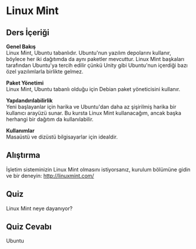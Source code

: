 # Linux Mint

## Ders İçeriği

**Genel Bakış**<br>
Linux Mint, Ubuntu tabanlıdır. Ubuntu'nun yazılım depolarını kullanır, böylece her iki dağıtımda da aynı paketler mevcuttur. Linux Mint başkaları tarafından Ubuntu'ya tercih edilir çünkü Unity gibi Ubuntu'nun içerdiği bazı özel yazılımlarla birlikte gelmez.

**Paket Yönetimi**<br>
Linux Mint, Ubuntu tabanlı olduğu için Debian paket yöneticisini kullanır.

**Yapılandırılabilirlik**<br>
Yeni başlayanlar için harika ve Ubuntu'dan daha az şişirilmiş harika bir kullanıcı arayüzü sunar. Bu kursta Linux Mint kullanacağım, ancak başka herhangi bir dağıtım da kullanılabilir. 

**Kullanımlar**<br>
Masaüstü ve dizüstü bilgisayarlar için idealdir.

## Alıştırma

İşletim sisteminizin Linux Mint olmasını istiyorsanız, kurulum bölümüne gidin ve bir deneyin: <a href='http://linuxmint.com/'>http://linuxmint.com/</a>

## Quiz

Linux Mint neye dayanıyor?

## Quiz Cevabı

Ubuntu
